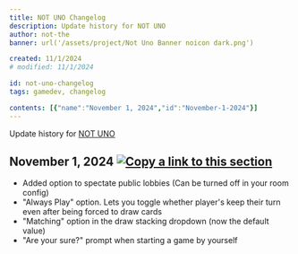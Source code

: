 ```yaml
---
title: NOT UNO Changelog
description: Update history for NOT UNO
author: not-the
banner: url('/assets/project/Not Uno Banner noicon dark.png')

created: 11/1/2024
# modified: 11/1/2024

id: not-uno-changelog
tags: gamedev, changelog

contents: [{"name":"November 1, 2024","id":"November-1-2024"}]
---
```


Update history for [NOT UNO](https://uno.notkal.com/)

<article id="November-1-2024">
<h2>November 1, 2024 <a href="#November-1-2024"><img src="/assets/icon/link.svg" alt="Copy a link to this section" class="icon article_url_button" role="button" tabindex="0"></a></h2>

- Added option to spectate public lobbies (Can be turned off in your room config)
- "Always Play" option. Lets you toggle whether player's keep their turn even after being forced to draw cards
- "Matching" option in the draw stacking dropdown (now the default value)
- "Are your sure?" prompt when starting a game by yourself
</article>